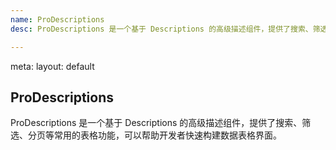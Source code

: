 ```yaml
---
name: ProDescriptions
desc: ProDescriptions 是一个基于 Descriptions 的高级描述组件，提供了搜索、筛选、分页等常用的表格功能，可以帮助开发者快速构建数据表格界面。

---
```


<route lang="yaml">
meta:
  layout: default
</route>

<script setup lang="ts">
    import BaseProDescriptions from '@/examples/ProDescriptions/base.vue'
</script>

## ProDescriptions
ProDescriptions 是一个基于 Descriptions 的高级描述组件，提供了搜索、筛选、分页等常用的表格功能，可以帮助开发者快速构建数据表格界面。

<Demo title="Simple Usage"
 :raw="BaseProDescriptionsRaw">
    <BaseProDescriptions />
</Demo>
